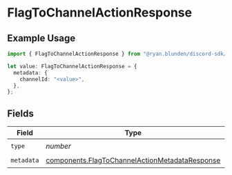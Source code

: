 # FlagToChannelActionResponse

## Example Usage

```typescript
import { FlagToChannelActionResponse } from "@ryan.blunden/discord-sdk/models/components";

let value: FlagToChannelActionResponse = {
  metadata: {
    channelId: "<value>",
  },
};
```

## Fields

| Field                                                                                                            | Type                                                                                                             | Required                                                                                                         | Description                                                                                                      |
| ---------------------------------------------------------------------------------------------------------------- | ---------------------------------------------------------------------------------------------------------------- | ---------------------------------------------------------------------------------------------------------------- | ---------------------------------------------------------------------------------------------------------------- |
| `type`                                                                                                           | *number*                                                                                                         | :heavy_check_mark:                                                                                               | N/A                                                                                                              |
| `metadata`                                                                                                       | [components.FlagToChannelActionMetadataResponse](../../models/components/flagtochannelactionmetadataresponse.md) | :heavy_check_mark:                                                                                               | N/A                                                                                                              |